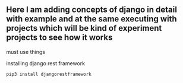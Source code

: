 ## Here I am adding concepts of django in detail with example and at the same executing with projects which will be kind of experiment projects to see how it works

must use things

installing django rest framework
```text
pip3 install djangorestframework 
```
